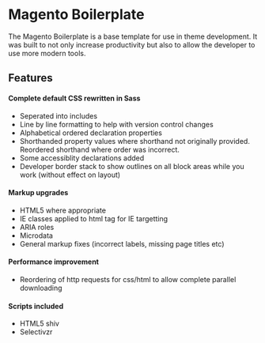 # Magento Boilerplate

The Magento Boilerplate is a base template for use in theme development. It was built to not only increase productivity but also to allow the developer to use more modern tools.

## Features

#### Complete default CSS rewritten in Sass
  - Seperated into includes
  - Line by line formatting to help with version control changes
  - Alphabetical ordered declaration properties
  - Shorthanded property values where shorthand not originally provided. Reordered shorthand where order was incorrect.
  - Some accessiblity declarations added
  - Developer border stack to show outlines on all block areas while you work (without effect on layout)
  
#### Markup upgrades
  - HTML5 where appropriate
  - IE classes applied to html tag for IE targetting
  - ARIA roles
  - Microdata
  - General markup fixes (incorrect labels, missing page titles etc)
  
#### Performance improvement
  - Reordering of http requests for css/html to allow complete parallel downloading
  
#### Scripts included
  - HTML5 shiv
  - Selectivzr